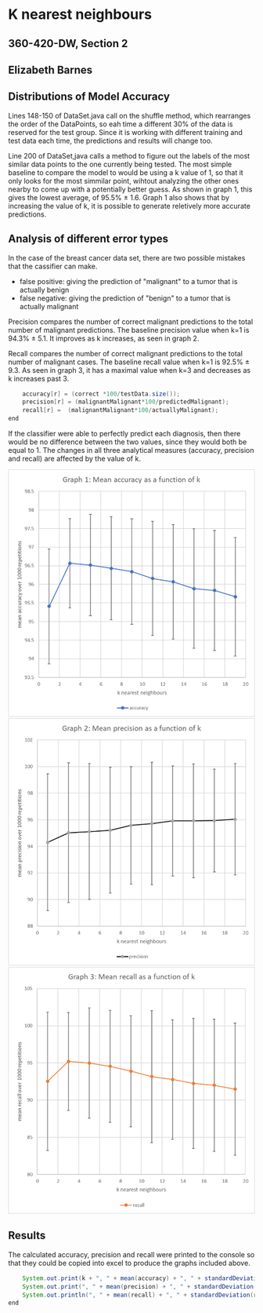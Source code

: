 # K nearest neighbours
## 360-420-DW, Section 2
## Elizabeth Barnes

## Distributions of Model Accuracy

<p>
	Lines 148-150 of DataSet.java call on the shuffle method, 
	which rearranges the order of the DataPoints, 
	so eah time a different 30% of the data is reserved for the test group. 
	Since it is working with different training and test data each time, 
	the predictions and results will change too.	
</p>
<p>
	Line 200 of DataSet,java calls a method to figure out the labels of the most similar data points to the one currently being tested. 
	The most simple baseline to compare the model to would be using a k value of 1, so that it only looks for the most simmilar point, 
	wihtout analyzing the other ones nearby to come up with a potentially better guess.
	As shown in graph 1, this gives the lowest average, of 95.5% ± 1.6.
	Graph 1 also shows that by increasing the value of k, it is possible to generate reletively more accurate predictions.
</p>


## Analysis of different error types
<p>
	In the case of the breast cancer data set, there are two possible mistakes that the cassifier can make.
	<ul>
		<li>false positive: giving the prediction of "malignant" to a tumor that is actually benign </li>
		<li>false negative: giving the prediction of "benign" to a tumor that is actually malignant </li>
	</ul>
</p>
<p>
	Precision compares the number of correct malignant predictions to the total number of malignant predictions.
	The baseline precision value when k=1 is 94.3% ± 5.1. 
	It improves as k increases, as seen in graph 2.
</p>
<p>
	Recall compares the number of correct malignant predictions to the total number of malignant cases.
	The baseline recall value when k=1 is 92.5% ± 9.3.
	As seen in graph 3, it has a maximal value when k=3 and decreases as k increases past 3.
</p>

```java
	accuracy[r] = (correct *100/testData.size());
	precision[r] = (malignantMalignant*100/predictedMalignant);
	recall[r] =  (malignantMalignant*100/actuallyMalignant);
end
```

<p>
	If the classifier were able to perfectly predict each diagnosis, then there would be no difference between the two values,
	since they would both be equal to 1. 
	The changes in all three analytical measures (accuracy, precision and recall) are affected by the value of k.
</p>
<img src="G1_accuracy.png">
<img src="G2_precision.png">
<img src="G3_recall.png">


## Results
<p>
	The calculated accuracy, precision and recall were printed to the console so that they could be copied into excel to produce the graphs included above.
</p>

```java	
	System.out.print(k + ", " + mean(accuracy) + ", " + standardDeviation(accuracy));
	System.out.print(", " + mean(precision) + ", " + standardDeviation(precision));
	System.out.println(", " + mean(recall) + ", " + standardDeviation(recall));
end
```

